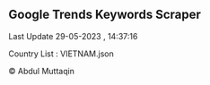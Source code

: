

## Google Trends Keywords Scraper 
 
Last Update 29-05-2023 , 14:37:16

Country List :
VIETNAM.json



© Abdul Muttaqin 
